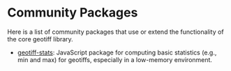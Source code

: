 # Community Packages

Here is a list of community packages that use or extend the functionality of the core geotiff library.
- [geotiff-stats](https://github.com/geotiff/geotiff-stats): JavaScript package for computing basic statistics (e.g., min and max) for geotiffs, especially in a low-memory environment.